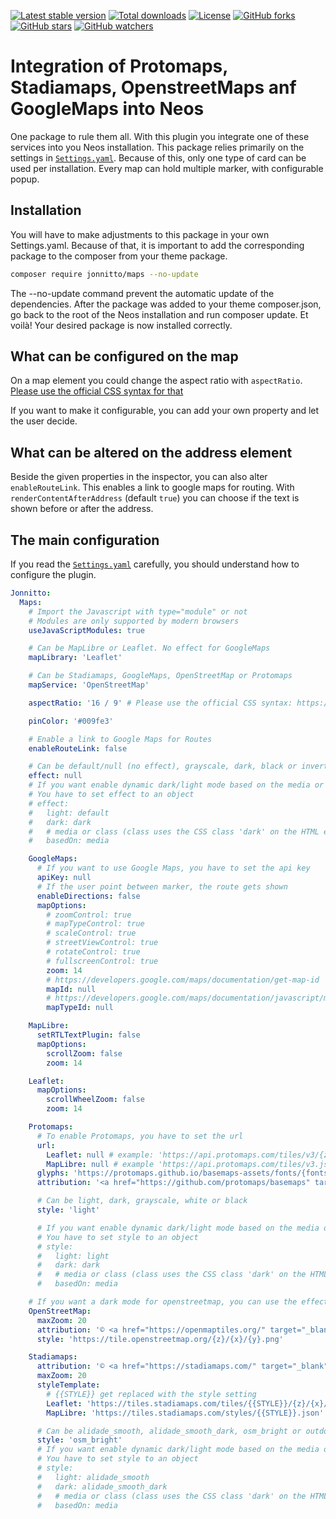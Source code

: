 [![Latest stable version]][packagist] [![Total downloads]][packagist] [![License]][packagist] [![GitHub forks]][fork] [![GitHub stars]][stargazers] [![GitHub watchers]][subscription]

# Integration of Protomaps, Stadiamaps, OpenstreetMaps anf GoogleMaps into Neos

One package to rule them all. With this plugin you integrate one of these services into you Neos installation. This
package relies primarily on the settings in [`Settings.yaml`]. Because of this, only one type of card can be used per
installation. Every map can hold multiple marker, with configurable popup.

## Installation

You will have to make adjustments to this package in your own Settings.yaml.
Because of that, it is important to add the corresponding package to the composer from your theme package.

```bash
composer require jonnitto/maps --no-update
```

The --no-update command prevent the automatic update of the dependencies. After the package was added to your theme composer.json, go back to the root of the Neos installation and run composer update. Et voilà! Your desired package is now installed correctly.

## What can be configured on the map

On a map element you could change the aspect ratio with `aspectRatio`.
[Please use the official CSS syntax for that](https://developer.mozilla.org/en-US/docs/Web/CSS/aspect-ratio)

If you want to make it configurable, you can add your own property and let the user decide.

## What can be altered on the address element

Beside the given properties in the inspector, you can also alter `enableRouteLink`. This enables a link to google maps
for routing. With `renderContentAfterAddress` (default `true`) you can choose if the text is shown before or after the
address.

## The main configuration

If you read the [`Settings.yaml`] carefully, you should understand how to configure the plugin.

```yaml
Jonnitto:
  Maps:
    # Import the Javascript with type="module" or not
    # Modules are only supported by modern browsers
    useJavaScriptModules: true

    # Can be MapLibre or Leaflet. No effect for GoogleMaps
    mapLibrary: 'Leaflet'

    # Can be Stadiamaps, GoogleMaps, OpenStreetMap or Protomaps
    mapService: 'OpenStreetMap'

    aspectRatio: '16 / 9' # Please use the official CSS syntax: https://developer.mozilla.org/en-US/docs/Web/CSS/aspect-ratio

    pinColor: '#009fe3'

    # Enable a link to Google Maps for Routes
    enableRouteLink: false

    # Can be default/null (no effect), grayscale, dark, black or invert
    effect: null
    # If you want enable dynamic dark/light mode based on the media or class
    # You have to set effect to an object
    # effect:
    #   light: default
    #   dark: dark
    #   # media or class (class uses the CSS class 'dark' on the HTML element)
    #   basedOn: media

    GoogleMaps:
      # If you want to use Google Maps, you have to set the api key
      apiKey: null
      # If the user point between marker, the route gets shown
      enableDirections: false
      mapOptions:
        # zoomControl: true
        # mapTypeControl: true
        # scaleControl: true
        # streetViewControl: true
        # rotateControl: true
        # fullscreenControl: true
        zoom: 14
        # https://developers.google.com/maps/documentation/get-map-id
        mapId: null
        # https://developers.google.com/maps/documentation/javascript/maptypes
        mapTypeId: null

    MapLibre:
      setRTLTextPlugin: false
      mapOptions:
        scrollZoom: false
        zoom: 14

    Leaflet:
      mapOptions:
        scrollWheelZoom: false
        zoom: 14

    Protomaps:
      # To enable Protomaps, you have to set the url
      url:
        Leaflet: null # example: 'https://api.protomaps.com/tiles/v3/{z}/{x}/{y}.mvt?key=YOUR_API_KEY'
        MapLibre: null # example 'https://api.protomaps.com/tiles/v3.json?key=YOUR_API_KEY'
      glyphs: 'https://protomaps.github.io/basemaps-assets/fonts/{fontstack}/{range}.pbf'
      attribution: '<a href="https://github.com/protomaps/basemaps" target="_blank" rel="noopener noreferrer nofollow">Protomaps</a> © <a href="https://www.openstreetmap.org/copyright" target="_blank" rel="noopener noreferrer nofollow">OpenStreetMap</a>'

      # Can be light, dark, grayscale, white or black
      style: 'light'

      # If you want enable dynamic dark/light mode based on the media or class
      # You have to set style to an object
      # style:
      #   light: light
      #   dark: dark
      #   # media or class (class uses the CSS class 'dark' on the HTML element)
      #   basedOn: media

    # If you want a dark mode for openstreetmap, you can use the effect setting
    OpenStreetMap:
      maxZoom: 20
      attribution: '© <a href="https://openmaptiles.org/" target="_blank" rel="noopener noreferrer nofollow">OpenMapTiles</a> © <a href="https://www.openstreetmap.org/copyright" target="_blank" rel="noopener noreferrer nofollow">OpenStreetMap</a>'
      style: 'https://tile.openstreetmap.org/{z}/{x}/{y}.png'

    Stadiamaps:
      attribution: '© <a href="https://stadiamaps.com/" target="_blank" rel="noopener noreferrer nofollow">Stadia Maps</a> © <a href="https://openmaptiles.org/" target="_blank" rel="noopener noreferrer nofollow">OpenMapTiles</a> © <a href="https://www.openstreetmap.org/copyright" target="_blank" rel="noopener noreferrer nofollow">OpenStreetMap</a>'
      maxZoom: 20
      styleTemplate:
        # {{STYLE}} get replaced with the style setting
        Leaflet: 'https://tiles.stadiamaps.com/tiles/{{STYLE}}/{z}/{x}/{y}{r}.png'
        MapLibre: 'https://tiles.stadiamaps.com/styles/{{STYLE}}.json'

      # Can be alidade_smooth, alidade_smooth_dark, osm_bright or outdoors
      style: 'osm_bright'
      # If you want enable dynamic dark/light mode based on the media or class
      # You have to set style to an object
      # style:
      #   light: alidade_smooth
      #   dark: alidade_smooth_dark
      #   # media or class (class uses the CSS class 'dark' on the HTML element)
      #   basedOn: media
```

[packagist]: https://packagist.org/packages/jonnitto/maps
[latest stable version]: https://poser.pugx.org/jonnitto/maps/v/stable
[total downloads]: https://poser.pugx.org/jonnitto/maps/downloads
[license]: https://poser.pugx.org/jonnitto/maps/license
[github forks]: https://img.shields.io/github/forks/Jonnitto/Jonnitto.Maps.svg?style=social&label=Fork
[github stars]: https://img.shields.io/github/stars/Jonnitto/Jonnitto.Maps.svg?style=social&label=Stars
[github watchers]: https://img.shields.io/github/watchers/Jonnitto/Jonnitto.Maps.svg?style=social&label=Watch
[fork]: https://github.com/Jonnitto/Jonnitto.Maps/fork
[stargazers]: https://github.com/Jonnitto/Jonnitto.Maps/stargazers
[subscription]: https://github.com/Jonnitto/Jonnitto.Maps/subscription
[`Settings.yaml`]: Configuration/Settings.yaml

